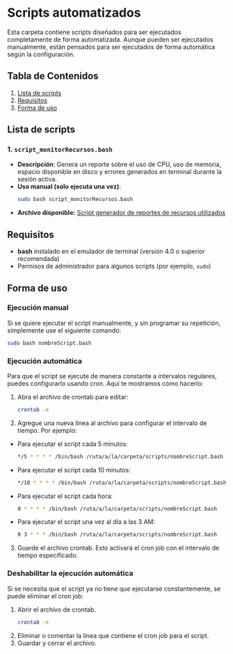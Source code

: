 # Scripts automatizados
Esta carpeta contiene scripts diseñados para ser ejecutados completamente de forma automatizada. Aunque pueden ser ejecutados manualmente, están pensados para ser ejecutados de forma automática según la configuración.

## Tabla de Contenidos
1. [Lista de scripts](#lista-de-scripts)
2. [Requisitos](#requisitos)
4. [Forma de uso](#forma-de-uso)

## Lista de scripts
### 1. `script_monitorRecursos.bash`
   - **Descripción**: Genera un reporte sobre el uso de CPU, uso de memoria, espacio disponible en disco y errores generados en terminal durante la sesión activa.
   - **Uso manual (solo ejecuta una vez)**: 
     ```bash
     sudo bash script_monitorRecursos.bash
     ```
   - **Archivo disponible:** [Script generador de reportes de recursos utilizados](script_monitorRecursos.bash)

## Requisitos
- **bash** instalado en el emulador de terminal (versión 4.0 o superior recomendada)
- Permisos de administrador para algunos scripts (por ejemplo, `sudo`)

## Forma de uso
### Ejecución manual
Si se quiere ejecutar el script manualmente, y sin programar su repetición, simplemente use el siguiente comando:
```bash
sudo bash nombreScript.bash
```

### Ejecución automática
Para que el script se ejecute de manera constante a intervalos regulares, puedes configurarlo usando cron. Aquí te mostramos cómo hacerlo:

1. Abra el archivo de crontab para editar:
    ```bash
    crontab -e
    ```
2. Agregue una nueva línea al archivo para configurar el intervalo de tiempo. Por ejemplo:
  - Para ejecutar el script cada 5 minutos:
    ```bash
    */5 * * * * /bin/bash /ruta/a/la/carpeta/scripts/nombreScript.bash
    ```
  - Para ejecutar el script cada 10 minutos:
    ```bash
    */10 * * * * /bin/bash /ruta/a/la/carpeta/scripts/nombreScript.bash
    ```
  - Para ejecutar el script cada hora:
    ```bash
    0 * * * * /bin/bash /ruta/a/la/carpeta/scripts/nombreScript.bash
    ```
  - Para ejecutar el script una vez al día a las 3 AM:
    ```bash
    0 3 * * * /bin/bash /ruta/a/la/carpeta/scripts/nombreScript.bash
    ```
3. Guarde el archivo crontab. Esto activará el cron job con el intervalo de tiempo especificado.

 ### Deshabilitar la ejecución automática
Si se necesita que el script ya no tiene que ejecutarse constantemente, se puede eliminar el cron job:
1. Abrir el archivo de crontab.
   ```bash
   crontab -e
   ```
3. Eliminar o comentar la línea que contiene el cron job para el script.
4. Guardar y cerrar el archivo.

